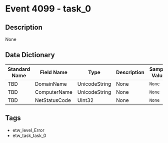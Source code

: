# Event 4099 - task_0

## Description
None

## Data Dictionary
|Standard Name|Field Name|Type|Description|Sample Value|
|---|---|---|---|---|
|TBD|DomainName|UnicodeString|None|`None`|
|TBD|ComputerName|UnicodeString|None|`None`|
|TBD|NetStatusCode|UInt32|None|`None`|

## Tags
* etw_level_Error
* etw_task_task_0